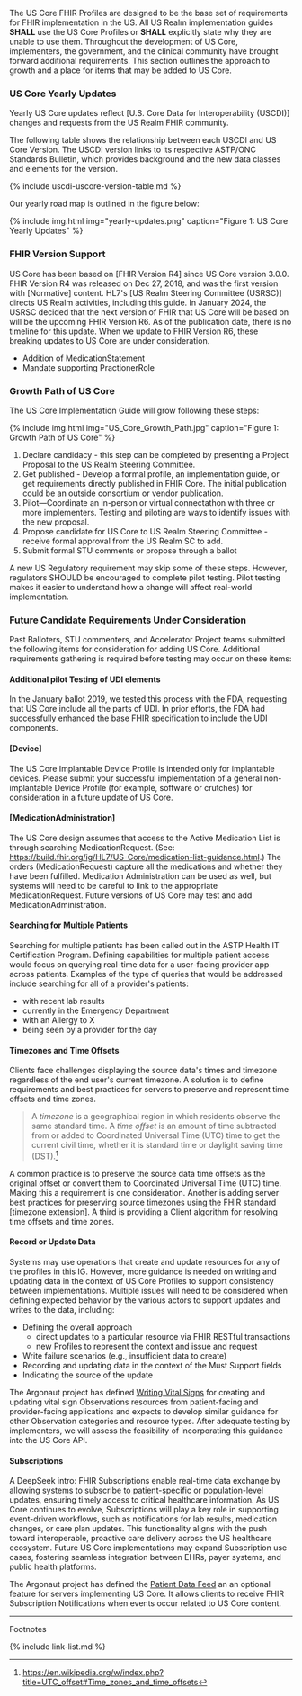 
The US Core FHIR Profiles are designed to be the base set of requirements for FHIR implementation in the US. All US Realm implementation guides **SHALL** use the US Core Profiles or **SHALL** explicitly state why they are unable to use them. Throughout the development of US Core, implementers, the government, and the clinical community have brought forward additional requirements. This section outlines the approach to growth and a place for items that may be added to US Core.

### US Core Yearly Updates



Yearly US Core updates reflect [U.S. Core Data for Interoperability (USCDI)] changes and requests from the US Realm FHIR community.

The following table shows the relationship between each USCDI and US Core Version.
The USCDI version links to its respective ASTP/ONC Standards Bulletin, which provides background and the new data classes and elements for the version.

{% include uscdi-uscore-version-table.md %}

Our yearly road map is outlined in the figure below:

{% include img.html img="yearly-updates.png" caption="Figure 1: US Core Yearly Updates" %}

### FHIR Version Support

US Core has been based on [FHIR Version R4] since US Core version 3.0.0. FHIR Version R4 was released on Dec 27, 2018, and was the first version with [Normative] content. HL7's [US Realm Steering Committee (USRSC)] directs US Realm activities, including this guide. In January 2024, the USRSC decided that the next version of FHIR that US Core will be based on will be the upcoming FHIR Version R6. As of the publication date, there is no timeline for this update. When we update to FHIR Version R6, these breaking updates to US Core are under consideration.

- Addition of MedicationStatement
- Mandate supporting PractionerRole


### Growth Path of US Core

The US Core Implementation Guide will grow following these steps:

{% include img.html img="US_Core_Growth_Path.jpg" caption="Figure 1: Growth Path of US Core" %}

1. Declare candidacy - this step can be completed by presenting a Project Proposal to the US Realm Steering Committee.
1. Get published - Develop a formal profile, an implementation guide, or get requirements directly published in  FHIR Core. The initial publication could be an outside consortium or vendor publication.
1. Pilot—Coordinate an in-person or virtual connectathon with three or more implementers. Testing and piloting are ways to identify issues with the new proposal.
1. Propose candidate for US Core to US Realm Steering Committee - receive formal approval from the US Realm SC to add.
1. Submit formal STU comments or propose through a ballot

A new US Regulatory requirement may skip some of these steps. However, regulators SHOULD be encouraged to complete pilot testing. Pilot testing makes it easier to understand how a change will affect real-world implementation.


### Future Candidate Requirements Under Consideration

Past Balloters, STU commenters, and Accelerator Project teams submitted the following items for consideration for adding US Core. Additional requirements gathering is required before testing may occur on these items:

#### Additional pilot Testing of UDI elements
In the January ballot 2019, we tested this process with the FDA, requesting that US Core include all the parts of UDI. In prior efforts, the FDA had successfully enhanced the base FHIR specification to include the UDI components.

#### [Device]
The US Core Implantable Device Profile is intended only for implantable devices. Please submit your successful implementation of a general non-implantable Device Profile (for example, software or crutches) for consideration in a future update of US Core.

#### [MedicationAdministration]
The US Core design assumes that access to the Active Medication List is through searching MedicationRequest. (See: https://build.fhir.org/ig/HL7/US-Core/medication-list-guidance.html.)  The orders (MedicationRequest) capture all the medications and whether they have been fulfilled. Medication Administration can be used as well, but systems will need to be careful to link to the appropriate MedicationRequest. Future versions of US Core may test and add MedicationAdministration.

#### Searching for Multiple Patients
Searching for multiple patients has been called out in the ASTP Health IT Certification Program. Defining capabilities for multiple patient access would focus on querying real-time data for a user-facing provider app across patients. Examples of the type of queries that would be addressed include searching for all of a provider's patients:

- with recent lab results  
- currently in the Emergency Department
- with an Allergy to X
- being seen by a provider for the day

#### Timezones and Time Offsets
Clients face challenges displaying the source data's times and timezone regardless of the end user's current timezone. A solution is to define requirements and best practices for servers to preserve and represent time offsets and time zones.  

>A *timezone* is a geographical region in which residents observe the same standard time. A *time offset* is an amount of time subtracted from or added to Coordinated Universal Time (UTC) time to get the current civil time, whether it is standard time or daylight saving time (DST).[^1]

A common practice is to preserve the source data time offsets as the original offset or convert them to Coordinated Universal Time (UTC) time. Making this a requirement is one consideration. Another is adding server best practices for preserving source timezones using the FHIR standard [timezone extension]. A third is providing a Client algorithm for resolving time offsets and time zones.

#### Record or Update Data


Systems may use operations that create and update resources for any of the profiles in this IG. However, more guidance is needed on writing and updating data in the context of US Core Profiles to support consistency between implementations. Multiple issues will need to be considered when defining expected behavior by the various actors to support updates and writes to the data, including:

  - Defining the overall approach
    -  direct updates to a particular resource via FHIR RESTful transactions
    - new Profiles to represent the context and issue and request
  - Write failure scenarios (e.g., insufficient data to create)
  - Recording and updating data in the context of the Must Support fields
  - Indicating the source of the update


The Argonaut project has defined [Writing Vital Signs](writing-vitals-signs.html) for creating and updating vital sign Observations resources from patient-facing and provider-facing applications and expects to develop similar guidance for other Observation categories and resource types. After adequate testing by implementers, we will assess the feasibility of incorporating this guidance into the US Core API.

#### Subscriptions

A DeepSeek intro: FHIR Subscriptions enable real-time data exchange by allowing systems to subscribe to patient-specific or population-level updates, ensuring timely access to critical healthcare information. As US Core continues to evolve, Subscriptions will play a key role in supporting event-driven workflows, such as notifications for lab results, medication changes, or care plan updates. This functionality aligns with the push toward interoperable, proactive care delivery across the US healthcare ecosystem. Future US Core implementations may expand Subscription use cases, fostering seamless integration between EHRs, payer systems, and public health platforms.


The Argonaut project has defined the [Patient Data Feed](patient-data-feed) an an optional feature for servers implementing US Core. It allows clients to receive FHIR Subscription Notifications when events occur related to US Core content.


------------------------------------------------------------------------
Footnotes

[^1]: https://en.wikipedia.org/w/index.php?title=UTC_offset#Time_zones_and_time_offsets


{% include link-list.md %}
